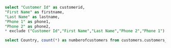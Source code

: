 ```sql first10customers
select "Customer Id" as customerid,
"First Name" as firstname,
"Last Name" as lastname,
"Phone 1" as phone1,
"Phone 2" as phone2,
* exclude ("Customer Id","First Name","Last Name","Phone 2","Phone 1") from customers.customers_10000 
```

<DataTable data={first10customers}/>

```sql top10customersbycountry
select Country, count(*) as numberofcustomers from customers.customers_10000 group by Country
```

<BarChart
  data={top10customersbycountry}
  x=Country
  y=numberofcustomers
  title = "Customers by Country"
  swapXY=true
  yGridlines=false
  />

<DimensionGrid data={first10customers} />











  